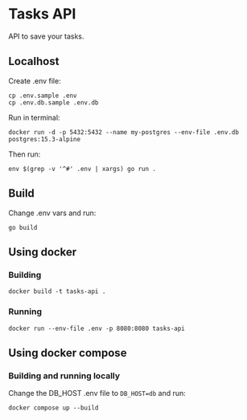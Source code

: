 # Tasks API
API to save your tasks.

## Localhost
Create .env file:
```
cp .env.sample .env
cp .env.db.sample .env.db
```

Run in terminal:
```
docker run -d -p 5432:5432 --name my-postgres --env-file .env.db postgres:15.3-alpine
```

Then run:
```
env $(grep -v '^#' .env | xargs) go run .
```

## Build
Change .env vars and run:
```
go build
```

## Using docker
### Building
```
docker build -t tasks-api .
```

### Running
```
docker run --env-file .env -p 8080:8080 tasks-api
```

## Using docker compose
### Building and running locally
Change the DB_HOST .env file to `DB_HOST=db` and run:

```
docker compose up --build
```